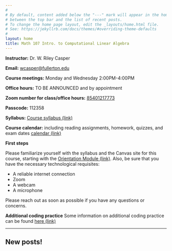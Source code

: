 ```yaml
---
#
# By default, content added below the "---" mark will appear in the home page
# between the top bar and the list of recent posts.
# To change the home page layout, edit the _layouts/home.html file.
# See: https://jekyllrb.com/docs/themes/#overriding-theme-defaults
#
layout: home
title: Math 107 Intro. to Computational Linear Algebra
---
```



**Instructor:** Dr. W. Riley Casper

**Email:** wcasper@fullerton.edu

**Course meetings:** Monday and Wednesday 2:00PM-4:00PM

**Office hours:** TO BE ANNOUNCED and by appointment

**Zoom number for class/office hours:** <a target="_parent" href="https://fullerton.zoom.us/j/85401217773?pwd=TFdpNTZnVUREV0dVbEx5dWJOMDVQQT09">85401217773</a>

**Passcode:** 112358

**Syllabus:** <a target="_parent" href="extras/syllabus.html">Course syllabus (link)</a>

**Course calendar:**
including reading assignments, homework, quizzes, and exam dates [calendar (link)](extras/calendar)

**First steps**

Please familiarize yourself with the syllabus and the Canvas site for this course, starting with the <a target="_parent" href="https://csufullerton.instructure.com/courses/3252440/modules/7883087">Orientation Module (link)</a>.  Also, be sure that you have the necessary technological requisites:
* A reliable internet connection
* Zoom
* A webcam
* A microphone

Please reach out as soon as possible if you have any questions or concerns.

**Additional coding practice**
Some information on additional coding practice can be found <a target="_parent" href="extras/coding-practice.html">here (link)</a>

***

## New posts!

